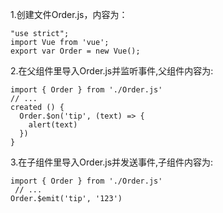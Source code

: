 1.创建文件Order.js，内容为：
```
"use strict";
import Vue from 'vue';
export var Order = new Vue();
```
2.在父组件里导入Order.js并监听事件,父组件内容为:
```
import { Order } from './Order.js'
// ...
created () {
  Order.$on('tip', (text) => {
    alert(text)
  })
}
```
3.在子组件里导入Order.js并发送事件,子组件内容为:
```
import { Order } from './Order.js'
 // ...
Order.$emit('tip', '123')
```
